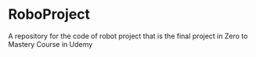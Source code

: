 # RoboProject
A repository for the code of robot project that is the final project in Zero to Mastery Course in Udemy 
